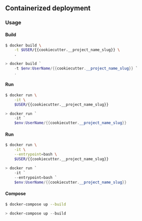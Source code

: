 ## Containerized deployment

### Usage

#### Build

```sh
$ docker build \
    -t $USER/{{cookiecutter.__project_name_slug}} \
    .
```

```ps1
> docker build `
    -t $env:UserName/{{cookiecutter.__project_name_slug}} `
    .
```

#### Run

```sh
$ docker run \
    -it \
    $USER/{{cookiecutter.__project_name_slug}}
```

```ps1
> docker run `
    -it `
    $env:UserName/{{cookiecutter.__project_name_slug}}
```

#### Run

```sh
$ docker run \
    -it \
    --entrypoint=bash \
    $USER/{{cookiecutter.__project_name_slug}}
```

```ps1
> docker run `
    -it `
    --entrypoint=bash `
    $env:UserName/{{cookiecutter.__project_name_slug}}
```

#### Compose

```sh
$ docker-compose up --build
```

```ps1
> docker-compose up --build
```
